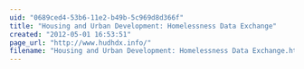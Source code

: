 ```yaml
---
uid: "0689ced4-53b6-11e2-b49b-5c969d8d366f"
title: "Housing and Urban Development: Homelessness Data Exchange"
created: "2012-05-01 16:53:51"
page_url: "http://www.hudhdx.info/"
filename: "Housing and Urban Development: Homelessness Data Exchange.html"
---
```

